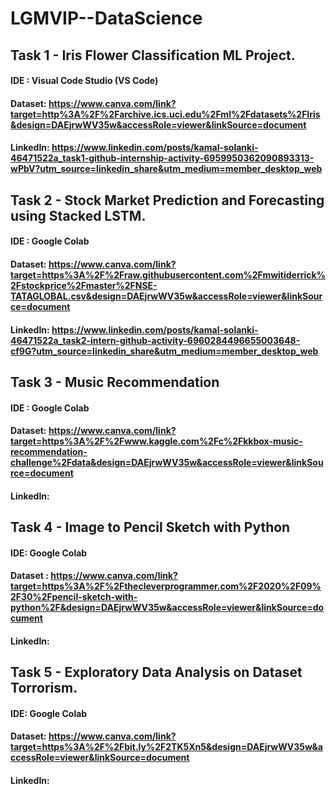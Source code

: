 # LGMVIP--DataScience

## Task 1 - Iris Flower Classification ML Project.
#### IDE : Visual Code Studio (VS Code)
#### Dataset: https://www.canva.com/link?target=http%3A%2F%2Farchive.ics.uci.edu%2Fml%2Fdatasets%2FIris&design=DAEjrwWV35w&accessRole=viewer&linkSource=document 
#### LinkedIn: https://www.linkedin.com/posts/kamal-solanki-46471522a_task1-github-internship-activity-6959950362090893313-wPbV?utm_source=linkedin_share&utm_medium=member_desktop_web

## Task 2 - Stock Market Prediction and Forecasting using Stacked LSTM.
#### IDE : Google Colab
#### Dataset: https://www.canva.com/link?target=https%3A%2F%2Fraw.githubusercontent.com%2Fmwitiderrick%2Fstockprice%2Fmaster%2FNSE-TATAGLOBAL.csv&design=DAEjrwWV35w&accessRole=viewer&linkSource=document
#### LinkedIn: https://www.linkedin.com/posts/kamal-solanki-46471522a_task2-intern-github-activity-6960284496655003648-cf9G?utm_source=linkedin_share&utm_medium=member_desktop_web

## Task 3 - Music Recommendation
#### IDE : Google Colab
#### Dataset: https://www.canva.com/link?target=https%3A%2F%2Fwww.kaggle.com%2Fc%2Fkkbox-music-recommendation-challenge%2Fdata&design=DAEjrwWV35w&accessRole=viewer&linkSource=document
#### LinkedIn: 

## Task 4 - Image to Pencil Sketch with Python
#### IDE: Google Colab
#### Dataset : https://www.canva.com/link?target=https%3A%2F%2Fthecleverprogrammer.com%2F2020%2F09%2F30%2Fpencil-sketch-with-python%2F&design=DAEjrwWV35w&accessRole=viewer&linkSource=document
#### LinkedIn: 

## Task 5 - Exploratory Data Analysis on Dataset Torrorism.
#### IDE: Google Colab
#### Dataset: https://www.canva.com/link?target=https%3A%2F%2Fbit.ly%2F2TK5Xn5&design=DAEjrwWV35w&accessRole=viewer&linkSource=document
#### LinkedIn: 

